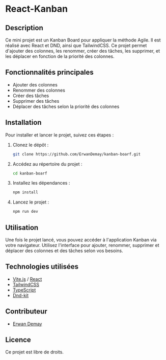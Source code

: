 # React-Kanban

## Description
Ce mini projet est un Kanban Board pour appliquer la méthode Agile. Il est réalisé avec React et DND, ainsi que TailwindCSS. Ce projet permet d'ajouter des colonnes, les renommer, créer des tâches, les supprimer, et les déplacer en fonction de la priorité des colonnes.

## Fonctionnalités principales
- Ajouter des colonnes
- Renommer des colonnes
- Créer des tâches
- Supprimer des tâches
- Déplacer des tâches selon la priorité des colonnes

## Installation
Pour installer et lancer le projet, suivez ces étapes :

1. Clonez le dépôt :
   ```bash
   git clone https://github.com/ErwanDemay/kanban-boarf.git
   ```

2. Accédez au répertoire du projet :
   ```bash
   cd kanban-boarf
   ```

3. Installez les dépendances :
   ```bash
   npm install
   ```

4. Lancez le projet :
   ```bash
   npm run dev
   ```

## Utilisation
Une fois le projet lancé, vous pouvez accéder à l'application Kanban via votre navigateur. Utilisez l'interface pour ajouter, renommer, supprimer et déplacer des colonnes et des tâches selon vos besoins.

## Technologies utilisées
- [Vite.js](https://vitejs.dev/) / [React](https://reactjs.org/)
- [TailwindCSS](https://tailwindcss.com/)
- [TypeScript](https://www.typescriptlang.org/)
- [Dnd-kit](https://dndkit.com/)

## Contributeur
- [Erwan Demay](https://github.com/ErwanDemay)

## Licence
Ce projet est libre de droits.
